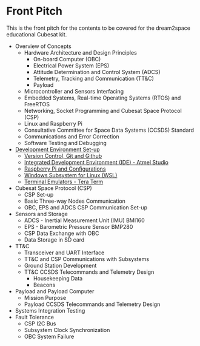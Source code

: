 # Front Pitch

This is the front pitch for the contents to be covered for the dream2space educational Cubesat kit.

- Overview of Concepts
  - Hardware Architecture and Design Principles
    - On-board Computer (OBC)
    - Electrical Power System (EPS)
    - Attitude Determination and Control System (ADCS)
    - Telemetry, Tracking and Communication (TT&C)
    - Payload
  - Microcontroller and Sensors Interfacing
  - Embedded Systems, Real-time Operating Systems (RTOS) and FreeRTOS
  - Networking, Socket Programming and Cubesat Space Protocol (CSP)
  - Linux and Raspberry Pi
  - Consultative Committee for Space Data Systems (CCSDS) Standard
  - Communications and Error Correction
  - Software Testing and Debugging
- [Development Environment Set-up](02-development_setup.md)
  - [Version Control, Git and Github](./02-development_setup.md#version-control--git-and-github)
  - [Integrated Development Environment (IDE) - Atmel Studio](./02-development_setup.md#integrated-development-environment--ide----atmel-studio)
  - [Raspberry Pi and Configurations](./02-development_setup.md#raspberry-pi-and-configurations)
  - [Windows Subsystem for Linux (WSL)](./02-development_setup.md#windows-subsystem-for-linux--wsl-)
  - [Terminal Emulators - Tera Term](./02-development_setup.md#terminal-emulators---tera-term)
- Cubesat Space Protocol (CSP)
  - CSP Set-up
  - Basic Three-way Nodes Communication
  - OBC, EPS and ADCS CSP Communication Set-up
- Sensors and Storage
  - ADCS - Inertial Measurement Unit (IMU) BMI160
  - EPS - Barometric Pressure Sensor BMP280
  - CSP Data Exchange with OBC
  - Data Storage in SD card
- TT&C
  - Transceiver and UART Interface
  - TT&C and CSP Communications with Subsystems
  - Ground Station Development
  - TT&C CCSDS Telecommands and Telemetry Design
    - Housekeeping Data
    - Beacons
- Payload and Payload Computer
  - Mission Purpose
  - Payload CCSDS Telecommands and Telemetry Design
- Systems Integration Testing
- Fault Tolerance
  - CSP I2C Bus
  - Subsystem Clock Synchronization
  - OBC System Failure

<!---


- [Front Pitch](#front-pitch)
  - [Overview of Concepts](#overview-of-concepts)
    - [Hardware Architecture and Design Principles](#hardware-architecture-and-design-principles)
      - [On-board Computer (OBC)](#on-board-computer--obc-)
      - [Electrical Power System (EPS)](#electrical-power-system--eps-)
      - [Attitude Determination and Control System (ADCS)](#attitude-determination-and-control-system--adcs-)
      - [Telemetry, Tracking and Communication (TT&C)](#telemetry--tracking-and-communication--tt-c-)
      - [Payload](#payload)
    - [Microcontroller and Sensors Interfacing](#microcontroller-and-sensors-interfacing)
    - [Embedded Systems, Real-time Operating Systems (RTOS) and FreeRTOS](#embedded-systems--real-time-operating-systems--rtos--and-freertos)
    - [Networking, Socket Programming and Cubesat Space Protocol (CSP)](#networking--socket-programming-and-cubesat-space-protocol--csp-)
    - [Linux and Raspberry Pi](#linux-and-raspberry-pi)
    - [Consultative Committee for Space Data Systems (CCSDS) Standard](#consultative-committee-for-space-data-systems--ccsds--standard)
    - [Communications and Error Correction](#communications-and-error-correction)
    - [Software Testing and Debugging](#software-testing-and-debugging)
  - [Development Environment Set-up](#development-environment-set-up)
    - [Version Control, Git and Github](#version-control--git-and-github)
    - [Integrated Development Environment (IDE) - Atmel Studio](#integrated-development-environment--ide----atmel-studio)
    - [Raspberry Pi and Configurations](#raspberry-pi-and-configurations)
    - [Windows Subsystem for Linux (WSL)](#windows-subsystem-for-linux--wsl-)
    - [Terminal Emulators - Tera Term](#terminal-emulators---tera-term)
  - [Cubesat Space Protocol (CSP)](#cubesat-space-protocol--csp-)
    - [CSP Set-up](#csp-set-up)
    - [Basic Three-way Nodes Communication](#basic-three-way-nodes-communication)
    - [OBC, EPS and ADCS CSP Communication Set-up](#obc--eps-and-adcs-csp-communication-set-up)
  - [Sensors and Storage](#sensors-and-storage)
    - [ADCS - Inertial Measurement Unit (IMU) BMI160](#adcs---inertial-measurement-unit--imu--bmi160)
    - [EPS - Barometric Pressure Sensor BMP280](#eps---barometric-pressure-sensor-bmp280)
    - [CSP Data Exchange with OBC](#csp-data-exchange-with-obc)
    - [Data Storage in SD card](#data-storage-in-sd-card)
  - [TT&C](#tt-c)
    - [Transceiver and UART Interface](#transceiver-and-uart-interface)
    - [TT&C and CSP Communications with Subsystems](#tt-c-and-csp-communications-with-subsystems)
    - [Ground Station Development](#ground-station-development)
    - [TT&C CCSDS Telecommands and Telemetry Design](#tt-c-ccsds-telecommands-and-telemetry-design)
      - [Housekeeping Data](#housekeeping-data)
      - [Beacons](#beacons)
  - [Payload and Payload Computer](#payload-and-payload-computer)
    - [Mission Purpose](#mission-purpose)
    - [Payload CCSDS Telecommands and Telemetry Design](#payload-ccsds-telecommands-and-telemetry-design)
  - [Systems Integration Testing](#systems-integration-testing)
  - [Fault Tolerance](#fault-tolerance)
    - [CSP I2C Bus](#csp-i2c-bus)
    - [Subsystem Clock Synchronization](#subsystem-clock-synchronization)
    - [OBC System Failure](#obc-system-failure)

## Overview of Concepts

### Hardware Architecture and Design Principles

#### On-board Computer (OBC)

#### Electrical Power System (EPS)

#### Attitude Determination and Control System (ADCS)

#### Telemetry, Tracking and Communication (TT&C)

#### Payload

### Microcontroller and Sensors Interfacing

### Embedded Systems, Real-time Operating Systems (RTOS) and FreeRTOS

### Networking, Socket Programming and Cubesat Space Protocol (CSP)

### Linux and Raspberry Pi

### Consultative Committee for Space Data Systems (CCSDS) Standard

### Communications and Error Correction

### Software Testing and Debugging

## Development Environment Set-up

### Version Control, Git and Github

### Integrated Development Environment (IDE) - Atmel Studio

### Raspberry Pi and Configurations

### Windows Subsystem for Linux (WSL)

### Terminal Emulators - Tera Term

## Cubesat Space Protocol (CSP)

### CSP Set-up

### Basic Three-way Nodes Communication

### OBC, EPS and ADCS CSP Communication Set-up

## Sensors and Storage

### ADCS - Inertial Measurement Unit (IMU) BMI160

### EPS - Barometric Pressure Sensor BMP280

### CSP Data Exchange with OBC

### Data Storage in SD card

## TT&C

### Transceiver and UART Interface

### TT&C and CSP Communications with Subsystems

### Ground Station Development

### TT&C CCSDS Telecommands and Telemetry Design

#### Housekeeping Data

#### Beacons

## Payload and Payload Computer

### Mission Purpose

### Payload CCSDS Telecommands and Telemetry Design

## Systems Integration Testing

## Fault Tolerance

### CSP I2C Bus

### Subsystem Clock Synchronization

### OBC System Failure
-->
